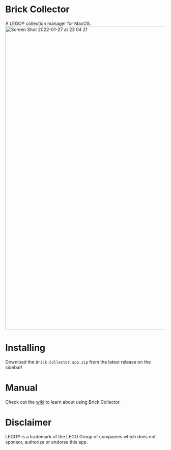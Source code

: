 # Brick Collector
A LEGO® collection manager for MacOS.
<img width="956" alt="Screen Shot 2022-01-27 at 23 04 21" src="https://user-images.githubusercontent.com/17438678/151485443-342c22d6-d35d-427f-b70b-d8a1aa41a3b4.png">

# Installing
Download the `Brick.Collector.app.zip` from the latest release on the sidebar!

# Manual
Check out the [wiki](https://github.com/doug-salvati/Brick-Collector/wiki/) to learn about using Brick Collector.

# Disclaimer
LEGO® is a trademark of the LEGO Group of companies which does not sponsor, authorize or endorse this app.
